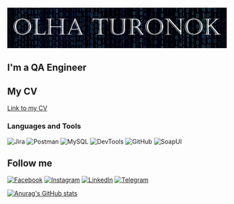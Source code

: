 ![Header](https://github.com/OLHATURONOK7/OLHATURONOK7/blob/main/assets/Header%201.png)

##  I'm a QA Engineer 
## My CV
[Link to my CV](https://drive.google.com/file/d/1UltWXEaCQdBFIUS98azD-dIkOfswcSwG/view?usp=share_link)

### Languages and Tools
![Jira](https://img.shields.io/badge/-Jira-090909?style=for-the-badge&logo=jira&logoColor=4038C8)
![Postman](https://img.shields.io/badge/-Postman-090909?style=for-the-badge&logo=Postman&logoColor=C82E16)
![MySQL](https://img.shields.io/badge/-MySQL-090909?style=for-the-badge&logo=MySQL&logoColor=2C8CC8)
![DevTools](https://img.shields.io/badge/-DevTools-090909?style=for-the-badge&logo=DevTools&logoColor=2C8CC8)
![GitHub](https://img.shields.io/badge/-GitHub-090909?style=for-the-badge&logo=GitHub&logoColor=FFFFFF)
![SoapUI](https://img.shields.io/badge/-SoapUI-090909?style=for-the-badge&logo=SoapUI/&logoColor=FFC954)



## Follow me
[![Facebook](https://img.shields.io/badge/-Facebook-090909?style=for-the-badge&logo=Facebook&logoColor=4C6AFF)](https://www.facebook.com/profile.php?id=100002184412639)
[![Instagram](https://img.shields.io/badge/-Instagram-090909?style=for-the-badge&logo=Instagram&logoColor=FF3091)](https://www.instagram.com/oturonok/)
[![LinkedIn](https://img.shields.io/badge/-LinkedIn-090909?style=for-the-badge&logo=LinkedIn&logoColor=20A6FF)](https://www.linkedin.com/in/olha-turonok-105531262/)
[![Telegram](https://img.shields.io/badge/-Telegram-090909?style=for-the-badge&logo=Telegram&logoColor=2C8CC8)](https://t.me/olga5turonok)


[![Anurag's GitHub stats](https://github-readme-stats.vercel.app/api?username=Olhaturonok7&theme=algolia&show_icons=true)](https://github.com/anuraghazra/github-readme-stats)

